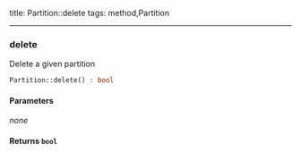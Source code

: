 title: Partition::delete
tags: method,Partition

---

<div class="method">
<h3 class="method-name">delete</h3>
<p>Delete a given partition</p>

```php
Partition::delete() : bool
```

#### Parameters

*none*


#### Returns `bool`




</div>